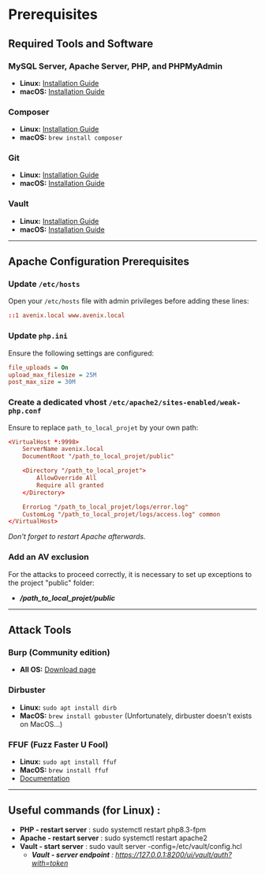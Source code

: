# Prerequisites

## Required Tools and Software

### MySQL Server, Apache Server, PHP, and PHPMyAdmin
- **Linux:** [Installation Guide](https://fluentsupport.com/phpmyadmin-installation/)
- **macOS:** [Installation Guide](https://fluentsupport.com/phpmyadmin-installation/)

### Composer
- **Linux:** [Installation Guide](https://getcomposer.org/download/)
- **macOS:** `brew install composer`

### Git
- **Linux:** [Installation Guide](https://docs.github.com/en/get-started/getting-started-with-git/set-up-git)
- **macOS:** [Installation Guide](https://www.freecodecamp.org/news/setup-git-on-mac/)

### Vault
- **Linux:** [Installation Guide](https://developer.hashicorp.com/vault/install?product_intent=vault)
- **macOS:** [Installation Guide](https://developer.hashicorp.com/vault/tutorials/get-started/install-binary)

---

## Apache Configuration Prerequisites

### Update `/etc/hosts`
Open your `/etc/hosts` file with admin privileges before adding these lines:
```/etc/apache2/sites-enabled/000-default.conf
::1 avenix.local www.avenix.local
```

### Update `php.ini`
Ensure the following settings are configured:
```ini
file_uploads = On
upload_max_filesize = 25M
post_max_size = 30M
```

### Create a dedicated vhost `/etc/apache2/sites-enabled/weak-php.conf`
Ensure to replace `path_to_local_projet` by your own path:
```/etc/apache2/sites-enabled/000-default.conf
<VirtualHost *:9998>
    ServerName avenix.local
    DocumentRoot "/path_to_local_projet/public"

    <Directory "/path_to_local_projet">
        AllowOverride All
        Require all granted
    </Directory>

    ErrorLog "/path_to_local_projet/logs/error.log"
    CustomLog "/path_to_local_projet/logs/access.log" common
</VirtualHost>
```
<em>Don't forget to restart Apache afterwards.</em>

### Add an AV exclusion
For the attacks to proceed correctly, it is necessary to set up exceptions 
to the project "public" folder:
- <em>**/path_to_local_projet/public**</em>

---

## Attack Tools 

### Burp (Community edition)
- **All OS:** [Download page](https://portswigger.net/burp/releases/professional-community-2025-1-1?requestededition=community&requestedplatform=)

### Dirbuster
- **Linux:** `sudo apt install dirb`
- **MacOS:** `brew install gobuster` (Unfortunately, dirbuster doesn't exists on MacOS...)

### FFUF (Fuzz Faster U Fool)
- **Linux:** `sudo apt install ffuf`
- **MacOS:** `brew install ffuf` 
- [Documentation](https://github.com/ffuf/ffuf)

---

## Useful commands (for Linux) :
- **PHP - restart server** : sudo systemctl restart php8.3-fpm
- **Apache - restart server** : sudo systemctl restart apache2
- **Vault - start server** : sudo vault server -config=/etc/vault/config.hcl
  - _**Vault - server endpoint** : https://127.0.0.1:8200/ui/vault/auth?with=token_

